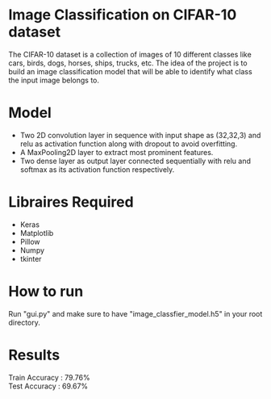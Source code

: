 # Image Classification on CIFAR-10 dataset 
The CIFAR-10 dataset is a collection of images of 10 different classes like cars, birds, dogs, horses, ships, trucks, etc. The idea of the project is to build an image classification model that will be able to identify what class the input image belongs to.

# Model
- Two 2D convolution layer in sequence with input shape as (32,32,3) and relu as activation function along with dropout to avoid overfitting.
- A MaxPooling2D layer to extract most prominent features.
- Two dense layer as output layer connected sequentially with relu and softmax as its activation function respectively.

# Libraires Required
- Keras
- Matplotlib
- Pillow
- Numpy
- tkinter

# How to run 
Run "gui.py" and make sure to have "image_classfier_model.h5" in your root directory.

# Results

Train Accuracy : 79.76% <br>
Test Accuracy : 69.67%
